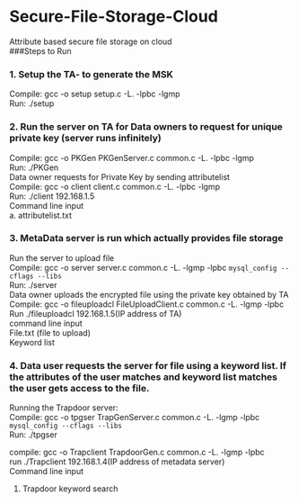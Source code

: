 # Secure-File-Storage-Cloud

Attribute based secure file storage on cloud<br />
###Steps to Run
### 1. Setup the TA- to generate the MSK
Compile: gcc -o setup setup.c -L. -lpbc -lgmp <br />
Run: ./setup

### 2. Run the server on TA for Data owners to request for unique private key (server runs infinitely)
Compile: gcc -o PKGen PKGenServer.c common.c -L. -lpbc -lgmp<br />
Run: ./PKGen<br />
Data owner requests for Private Key by sending attributelist<br />
Compile: gcc -o client client.c common.c -L. -lpbc -lgmp<br />
Run: ./client 192.168.1.5<br />
Command line input<br />
a. attributelist.txt<br />


### 3. MetaData server is run which actually provides file storage
Run the server to upload file<br />
Compile: gcc -o server server.c common.c -L. -lgmp -lpbc `mysql_config --cflags --libs` <br />
Run: ./server<br />
Data owner uploads the encrypted file using the private key obtained by TA <br />
Compile: gcc -o fileuploadcl FileUploadClient.c common.c -L. -lgmp -lpbc <br />
Run ./fileuploadcl 192.168.1.5(IP address of TA) <br />
command line input<br />
File.txt (file to upload)<br />
Keyword list<br />

### 4. Data user requests the server for file using a keyword list. If the attributes of the user matches and keyword list matches the user gets access to the file.
Running the Trapdoor server:<br />
Compile: gcc -o tpgser TrapGenServer.c common.c -L. -lgmp -lpbc `mysql_config --cflags --libs` <br />
Run: ./tpgser <br />

compile: gcc -o Trapclient TrapdoorGen.c common.c -L. -lgmp -lpbc <br />
run ./Trapclient 192.168.1.4(IP address of metadata server) <br />
Command line input <br />
1. Trapdoor keyword search <br />










